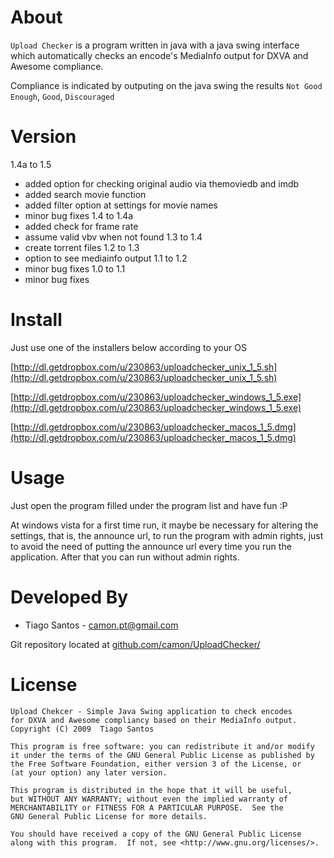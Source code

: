 About
=====
`Upload Checker` is a program written in java with a java swing interface
which automatically checks an encode's MediaInfo output for DXVA and Awesome 
compliance.

Compliance is indicated by outputing on the java swing the results
`Not Good Enough`, `Good`, `Discouraged`

Version
=====
1.4a to 1.5
* added option for checking original audio via themoviedb and imdb
* added search movie function
* added filter option at settings for movie names
* minor bug fixes
1.4 to 1.4a
* added check for frame rate
* assume valid vbv when not found
1.3 to 1.4
* create torrent files
1.2 to 1.3
* option to see mediainfo output
1.1 to 1.2
* minor bug fixes
1.0 to 1.1
* minor bug fixes

Install
=====
Just use one of the installers below according to your OS

[http://dl.getdropbox.com/u/230863/uploadchecker_unix_1_5.sh](http://dl.getdropbox.com/u/230863/uploadchecker_unix_1_5.sh)


[http://dl.getdropbox.com/u/230863/uploadchecker_windows_1_5.exe](http://dl.getdropbox.com/u/230863/uploadchecker_windows_1_5.exe)

[http://dl.getdropbox.com/u/230863/uploadchecker_macos_1_5.dmg](http://dl.getdropbox.com/u/230863/uploadchecker_macos_1_5.dmg)

Usage
=====
Just open the program filled under the program list and have fun :P

At windows vista for a first time run, it maybe be necessary for
altering the settings, that is, the announce url, to run the program
with admin rights, just to avoid the need of putting the announce url
every time you run the application. After that you can run without
admin rights.

Developed By
============
* Tiago Santos - <camon.pt@gmail.com>

Git repository located at
[github.com/camon/UploadChecker/](http://github.com/camon/UploadChecker/)


License
=======
    Upload Chekcer - Simple Java Swing application to check encodes
    for DXVA and Awesome compliancy based on their MediaInfo output.
    Copyright (C) 2009  Tiago Santos

    This program is free software: you can redistribute it and/or modify
    it under the terms of the GNU General Public License as published by
    the Free Software Foundation, either version 3 of the License, or
    (at your option) any later version.

    This program is distributed in the hope that it will be useful,
    but WITHOUT ANY WARRANTY; without even the implied warranty of
    MERCHANTABILITY or FITNESS FOR A PARTICULAR PURPOSE.  See the
    GNU General Public License for more details.

    You should have received a copy of the GNU General Public License
    along with this program.  If not, see <http://www.gnu.org/licenses/>.
